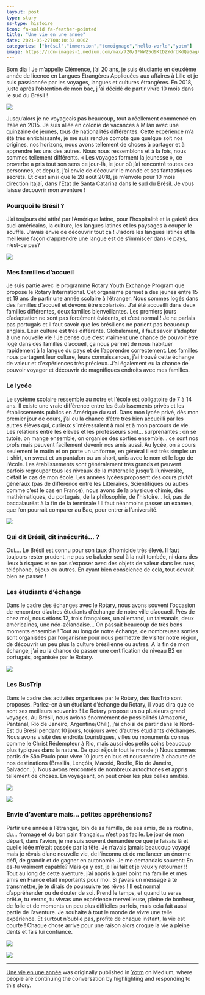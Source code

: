 ```yaml
---
layout: post
type: story
ss-type: histoire
icon: fa-solid fa-feather-pointed
title: "Une vie en une année"
date: 2021-05-27T08:10:32.000Z
categories: ["brésil","immersion","temoignage","hello-world","yotm"]
image: https://cdn-images-1.medium.com/max/720/1*WW25d9KtDZYdrbKdQa6agA.jpeg
---
```


Bom dia ! Je m’appelle Clémence, j’ai 20 ans, je suis étudiante en deuxième année de licence en Langues Etrangères Appliquées aux affaires à Lille et je suis passionnée par les voyages, langues et cultures étrangères. En 2018, juste après l’obtention de mon bac, j ’ai décidé de partir vivre 10 mois dans le sud du Brésil !

![](https://cdn-images-1.medium.com/max/720/1*WW25d9KtDZYdrbKdQa6agA.jpeg)

Jusqu’alors je ne voyageais pas beaucoup, tout a réellement commencé en Italie en 2015. Je suis allée en colonie de vacances à Milan avec une quinzaine de jeunes, tous de nationalités différentes. Cette expérience m’a été très enrichissante, je me suis rendue compte que quelque soit nos origines, nos horizons, nous avons tellement de choses à partager et à apprendre les uns des autres. Nous nous ressemblons et à la fois, nous sommes tellement différents. « Les voyages forment la jeunesse », ce proverbe a pris tout son sens ce jour-là, le jour où j’ai rencontré toutes ces personnes, et depuis, j’ai envie de découvrir le monde et ses fantastiques secrets. Et c’est ainsi que le 28 août 2018, je m’envole pour 10 mois direction Itajaí, dans l’Etat de Santa Catarina dans le sud du Brésil. Je vous laisse découvrir mon aventure !

### Pourquoi le Brésil ?

J’ai toujours été attiré par l’Amérique latine, pour l’hospitalité et la gaieté des sud-américains, la culture, les langues latines et les paysages à couper le souffle. J’avais envie de découvrir tout ça ! J’adore les langues latines et la meilleure façon d’apprendre une langue est de s’immiscer dans le pays, n’est-ce pas?

![](https://cdn-images-1.medium.com/max/540/1*QS26J77IrAACItViJ3P5bw.jpeg)

### Mes familles d’accueil

Je suis partie avec le programme Rotary Youth Exchange Program que propose le Rotary International. Cet organisme permet à des jeunes entre 15 et 19 ans de partir une année scolaire à l’étranger. Nous sommes logés dans des familles d’accueil et devons être scolarisés. J’ai été accueilli dans deux familles différentes, deux familles bienveillantes. Les premiers jours d’adaptation ne sont pas forcément évidents, et c’est normal ! Je ne parlais pas portugais et il faut savoir que les brésiliens ne parlent pas beaucoup anglais. Leur culture est très différente. Globalement, il faut savoir s’adapter à une nouvelle vie ! Je pense que c’est vraiment une chance de pouvoir être logé dans des familles d’accueil, ça nous permet de nous habituer rapidement à la langue du pays et de l’apprendre correctement. Les familles nous partagent leur culture, leurs connaissances, j’ai trouvé cette échange de valeur et d’expériences très précieux. J’ai également eu la chance de pouvoir voyager et découvrir de magnifiques endroits avec mes familles.

### Le lycée

Le système scolaire ressemble au notre et l’école est obligatoire de 7 à 14 ans. Il existe une vraie différence entre les établissements privés et les établissements publics en Amérique du sud. Dans mon lycée privé, dès mon premier jour de cours, j’ai eu la chance d’être très bien accueilli par les autres élèves qui, curieux s’intéressaient à moi et à mon parcours de vie. Les relations entre les élèves et les professeurs sont… surprenantes : on se tutoie, on mange ensemble, on organise des sorties ensemble… ce sont nos profs mais peuvent facilement devenir nos amis aussi. Au lycée, on a cours seulement le matin et on porte un uniforme, en général il est très simple: un t-shirt, un sweat et un pantalon ou un short, unis avec le nom et le logo de l’école. Les établissements sont généralement très grands et peuvent parfois regrouper tous les niveaux de la maternelle jusqu’à l’université, c’était le cas de mon école. Les années lycées proposent des cours plutôt généraux (pas de différence entre les Littéraires, Scientifiques ou autres comme c’est le cas en France), nous avons de la physique chimie, des mathématiques, du portugais, de la philosophie, de l’histoire… Ici, pas de baccalauréat à la fin de la terminale ! Il faut néanmoins passer un examen, que l’on pourrait comparer au Bac, pour entrer à l’université.

![](https://cdn-images-1.medium.com/max/960/1*i5E5ycyXg-n-X8vo-TpfrA.jpeg)

### Qui dit Brésil, dit insécurité… ?

Oui…. Le Brésil est connu pour son taux d’homicide très élevé. Il faut toujours rester prudent, ne pas se balader seul à la nuit tombée, ni dans des lieux à risques et ne pas s’exposer avec des objets de valeur dans les rues, téléphone, bijoux ou autres. En ayant bien conscience de cela, tout devrait bien se passer !

### Les étudiants d’échange

Dans le cadre des échanges avec le Rotary, nous avons souvent l’occasion de rencontrer d’autres étudiants d’échange de notre ville d’accueil. Près de chez moi, nous étions 12, trois françaises, un allemand, un taiwanais, deux américaines, une néo-zélandaise… On passait beaucoup de très bons moments ensemble ! Tout au long de notre échange, de nombreuses sorties sont organisées par l’organisme pour nous permettre de visiter notre région, de découvrir un peu plus la culture brésilienne ou autres. A la fin de mon échange, j’ai eu la chance de passer une certification de niveau B2 en portugais, organisée par le Rotary.

![](https://cdn-images-1.medium.com/max/1024/1*rEdmIE4dKeS-R5SxPd3Gzw.jpeg)

### Les BusTrip

Dans le cadre des activités organisées par le Rotary, des BusTrip sont proposés. Parlez-en à un étudiant d’échange du Rotary, il vous dira que ce sont ses meilleurs souvenirs ! Le Rotary propose un ou plusieurs grand voyages. Au Brésil, nous avions énormément de possibilités (Amazonie, Pantanal, Rio de Janeiro, Argentine/Chili), j’ai choisi de partir dans le Nord-Est du Brésil pendant 10 jours, toujours avec d’autres étudiants d’échanges. Nous avons visité des endroits touristiques, villes ou monuments connus comme le Christ Rédempteur à Rio, mais aussi des petits coins beaucoup plus typiques dans la nature. De quoi réjouir tout le monde ;) Nous sommes partis de São Paulo pour vivre 10 jours en bus et nous rendre à chacune de nos destinations (Brasilia, Lençóis, Maceió, Recife, Rio de Janeiro, Salvador…). Nous avons rencontrés de nombreux autochtones et appris tellement de choses. En voyageant, on peut créer les plus belles amitiés.

![](https://cdn-images-1.medium.com/max/960/1*Cm5TZEE09LAKHz5tu67iQA.jpeg)

![](https://cdn-images-1.medium.com/max/960/1*_NfbG68038_gejCcxG1zqA.jpeg)

### Envie d’aventure mais… petites appréhensions?

Partir une année à l’étranger, loin de sa famille, de ses amis, de sa routine, du… fromage et du bon pain français… n’est pas facile. Le jour de mon départ, dans l’avion, je me suis souvent demandée ce que je faisais là et quelle idée m’était passée par la tête. Je n’avais jamais beaucoup voyagé mais je rêvais d’une nouvelle vie, de l’inconnu et de me lancer un énorme défi, de grandir et de gagner en autonomie. Je me demandais souvent: En es-tu vraiment capable? Mais ça y est, je l’ai fait et je veux y retourner !! Tout au long de cette aventure, j’ai appris à quel point ma famille et mes amis en France était importants pour moi. Si j’avais un message à te transmettre, je te dirais de poursuivre tes rêves ! Il est normal d’appréhender ou de douter de soi. Prend le temps, et quand tu seras prêt.e, tu verras, tu vivras une expérience merveilleuse, pleine de bonheur, de folie et de moments un peu plus difficiles parfois, mais cela fait aussi partie de l’aventure. Je souhaite à tout le monde de vivre une telle expérience. Et surtout n’oublie pas, profite de chaque instant, la vie est courte ! Chaque chose arrive pour une raison alors croque la vie à pleine dents et fais lui confiance.

![](https://cdn-images-1.medium.com/max/528/1*sHMkyD39SO2T9V6MLPWhew.jpeg)

![](https://medium.com/_/stat?event=post.clientViewed&referrerSource=full_rss&postId=70ef150968f4)

* * *

[Une vie en une année](https://medium.com/yotm/une-vie-en-une-ann%C3%A9e-70ef150968f4) was originally published in [Yotm](https://medium.com/yotm) on Medium, where people are continuing the conversation by highlighting and responding to this story.